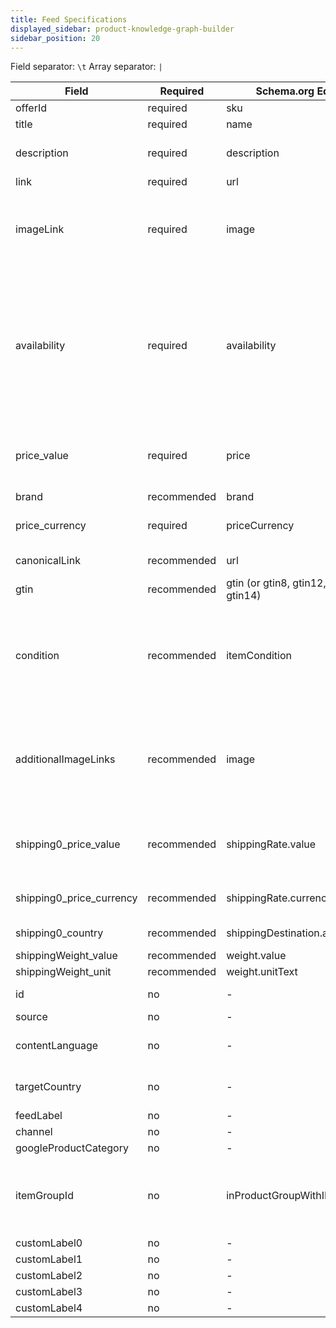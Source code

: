 ```yaml
---
title: Feed Specifications
displayed_sidebar: product-knowledge-graph-builder
sidebar_position: 20
---
```


Field separator: `\t`
Array separator: `|`

| Field                    | Required    | Schema.org Equivalent                   | Description                                                                                                                                                                                  |
| ------------------------ | ----------- | --------------------------------------- | -------------------------------------------------------------------------------------------------------------------------------------------------------------------------------------------- |
| offerId                  | required    | sku                                     | The product sku                                                                                                                                                                              |
| title                    | required    | name                                    | The product name                                                                                                                                                                             |
| description              | required    | description                             | The product description, html is allowed                                                                                                                                                     |
| link                     | required    | url                                     | The product URL                                                                                                                                                                              |
| imageLink                | required    | image                                   | The product main image, must be one of these ratios: 1x1, 4x3 or 16x9. Minimum 1.600 pixels wide.                                                                                            |
| availability             | required    | availability                            | Allowed values: InStock or in_stock, LimitedAvailability, OnlineOnly, Discontinued, InStoreOnly, OutOfStock or out_of_stock, SoldOut, PreOrder or preorder, PreSale, BackOrder or backorder. |
| price_value              | required    | price                                   | The price without currency and thousands separator. Use . (period) to separate decimals                                                                                                      |
| brand                    | recommended | brand                                   | The brand name                                                                                                                                                                               |
| price_currency           | required    | priceCurrency                           | The currency in 3 letters format (uppercase)                                                                                                                                                 |
| canonicalLink            | recommended | url                                     | The product canonical page URL                                                                                                                                                               |
| gtin                     | recommended | gtin (or gtin8, gtin12, gtin13, gtin14) | The GITN                                                                                                                                                                                     |
| condition                | recommended | itemCondition                           | Allowed values: NewCondition or new, RefurbishedCondition or refurbished, DamagedCondition, UsedCondition or used                                                                            |
| additionalImageLinks     | recommended | image                                   | Other product images and ratios. Try to provide at least three ratios: 1x1, 4x3 and 16x9. Use the \| (pipe) character to separate the image URLs                                             |
| shipping0_price_value    | recommended | shippingRate.value                      | The price without currency and thousands separator. Use . (period) to separate decimals                                                                                                      |
| shipping0_price_currency | recommended | shippingRate.currency                   | The currency in 3 letters format (uppercase)                                                                                                                                                 |
| shipping0_country        | recommended | shippingDestination.addressCountry      | 2 letters country code (uppercase)                                                                                                                                                           |
| shippingWeight_value     | recommended | weight.value                            | The weight                                                                                                                                                                                   |
| shippingWeight_unit      | recommended | weight.unitText                         | The weight unit                                                                                                                                                                              |
| id                       | no          | -                                       | The merchant id, if available                                                                                                                                                                |
| source                   | no          | -                                       | The feed source                                                                                                                                                                              |
| contentLanguage          | no          | -                                       | The content language (2 letters code, lowercase)                                                                                                                                             |
| targetCountry            | no          | -                                       | The target country (2 letters code, uppercase).                                                                                                                                              |
| feedLabel                | no          | -                                       | The feed name                                                                                                                                                                                |
| channel                  | no          | -                                       | The target channel                                                                                                                                                                           |
| googleProductCategory    | no          | -                                       |                                                                                                                                                                                              |
| itemGroupId              | no          | inProductGroupWithID                    | A parent SKU, required to group all variant products belonging to the same product group together                                                                                            |
| customLabel0             | no          | -                                       |                                                                                                                                                                                              |
| customLabel1             | no          | -                                       |                                                                                                                                                                                              |
| customLabel2             | no          | -                                       |                                                                                                                                                                                              |
| customLabel3             | no          | -                                       |                                                                                                                                                                                              |
| customLabel4             | no          | -                                       |                                                                                                                                                                                              |